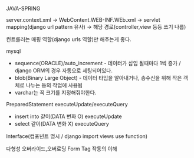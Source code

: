 JAVA-SPRING

server.context.xml -> WebContent.WEB-INF.WEb.xml -> servlet mapping(django url pattern 유사) -> 해당 경로(controller,view 등등 쓰기 나름)


컨트롤러는 매핑 역할(django urls 역할)만 해주는게 좋다.

mysql 
 - sequence(ORACLE)/auto_increment - 데이터가 삽입 될때마다 1씩 증가 / django ORM의 경우 자동으로 세팅되어있다.
 - blob(Binary Large Object) - 데이터 타입을 알아내거나, 송수신을 위해 작은 객체로 나누는 등의 작업에 사용됨
 - varchar는 꼭 크기를 지정해줘야한다.

PreparedStatement executeUpdate/executeQuery
 - insert into 같이(DATA 변화 O) executeUpdate
 - select 같이(DATA 변화 X) executeQuery
 
Interface(컴포넌트 명시 / django import views use function)
 
 다형성
 오버라이드,오버로딩
 Form Tag 작동의 이해
 